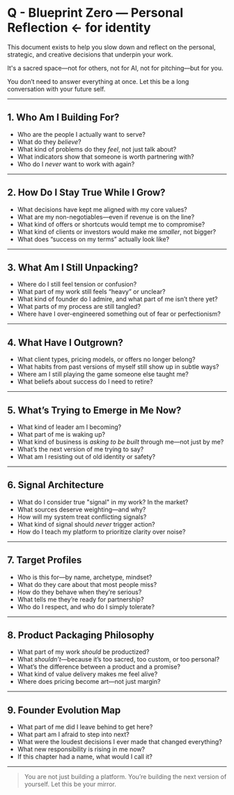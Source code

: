 # Q - Blueprint Zero — Personal Reflection ← for identity

This document exists to help you slow down and reflect on the personal, strategic, and creative decisions that underpin your work.

It's a sacred space—not for others, not for AI, not for pitching—but for you.

You don’t need to answer everything at once. Let this be a long conversation with your future self.

---

## 1. Who Am I Building For?
- Who are the people I actually want to serve?
- What do they *believe*?
- What kind of problems do they *feel*, not just talk about?
- What indicators show that someone is worth partnering with?
- Who do I *never* want to work with again?

---

## 2. How Do I Stay True While I Grow?
- What decisions have kept me aligned with my core values?
- What are my non-negotiables—even if revenue is on the line?
- What kind of offers or shortcuts would tempt me to compromise?
- What kind of clients or investors would make me *smaller*, not bigger?
- What does “success on my terms” actually look like?

---

## 3. What Am I Still Unpacking?
- Where do I still feel tension or confusion?
- What part of my work still feels “heavy” or unclear?
- What kind of founder do I admire, and what part of me isn’t there yet?
- What parts of my process are still tangled?
- Where have I over-engineered something out of fear or perfectionism?

---

## 4. What Have I Outgrown?
- What client types, pricing models, or offers no longer belong?
- What habits from past versions of myself still show up in subtle ways?
- Where am I still playing the game someone else taught me?
- What beliefs about success do I need to retire?

---

## 5. What’s Trying to Emerge in Me Now?
- What kind of leader am I becoming?
- What part of me is waking up?
- What kind of business is *asking to be built* through me—not just by me?
- What’s the next version of me trying to say?
- What am I resisting out of old identity or safety?

---

## 6. Signal Architecture
- What do I consider true "signal" in my work? In the market?
- What sources deserve weighting—and why?
- How will my system treat conflicting signals?
- What kind of signal should *never* trigger action?
- How do I teach my platform to prioritize clarity over noise?

---

## 7. Target Profiles
- Who is this for—by name, archetype, mindset?
- What do they care about that most people miss?
- How do they behave when they’re serious?
- What tells me they’re ready for partnership?
- Who do I respect, and who do I simply tolerate?

---

## 8. Product Packaging Philosophy
- What part of my work *should* be productized?
- What *shouldn’t*—because it’s too sacred, too custom, or too personal?
- What’s the difference between a product and a promise?
- What kind of value delivery makes me feel alive?
- Where does pricing become art—not just margin?

---

## 9. Founder Evolution Map
- What part of me did I leave behind to get here?
- What part am I afraid to step into next?
- What were the loudest decisions I ever made that changed everything?
- What new responsibility is rising in me now?
- If this chapter had a name, what would I call it?

---

> You are not just building a platform.
> You’re building the next version of yourself.
> Let this be your mirror.

